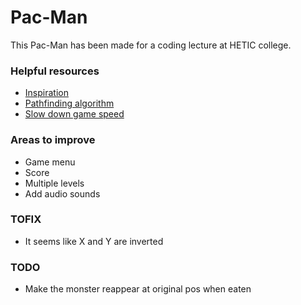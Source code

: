 # Pac-Man
This Pac-Man has been made for a coding lecture at HETIC college.


### Helpful resources

 - [Inspiration](https://codepen.io/hellokatili/pen/xwKRmo)
 - [Pathfinding algorithm](http://gregtrowbridge.com/a-basic-pathfinding-algorithm/)
 - [Slow down game speed](https://stackoverflow.com/questions/19764018/controlling-fps-with-requestanimationframe)


### Areas to improve

 - Game menu
 - Score
 - Multiple levels
 - Add audio sounds


### TOFIX

 - It seems like X and Y are inverted


### TODO

 - Make the monster reappear at original pos when eaten
